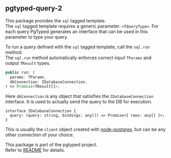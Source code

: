 ## pgtyped-query-2

This package provides the `sql` tagged template.  
The `sql` tagged template requires a generic parameter: `<TQueryType>`.
For each query PgTyped generates an interface that can be used in this parameter to type your query.

To run a query defined with the `sql` tagged template, call the `sql.run` method.  
The `sql.run` method automatically enforces correct input `TParams` and output `TResult` types.

```js
public run: (
  params: TParams,
  dbConnection: IDatabaseConnection,
) => Promise<TResult[]>;
```

Here `dbConnection` is any object that satisifies the `IDatabaseConnection` interface. It is used to actually send the query to the DB for execution.

```
interface IDatabaseConnection {
  query: (query: string, bindings: any[]) => Promise<{ rows: any[] }>;
}
```

This is usually the `client` object created with [node-postgres](https://github.com/brianc/node-postgres), but can be any other connection of your choice.

This package is part of the pgtyped project.  
Refer to [README](https://github.com/adelsz/pgtyped) for details.
